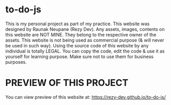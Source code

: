 # to-do-js
This is my personal project as part of my practice. This website was designed by Raunak Neupane (Rezy Dev). Any assets, images, contents on this website are NOT MINE. They belong to the respective owner of the assets. This website is not being used as commercial purpose (&amp; will never be used in such way). Using the source code of this website by any individual is totally LEGAL. You can copy the code, edit the code &amp; use it as yourself for learning purpose. Make sure not to use them for business purposes.

# PREVIEW OF THIS PROJECT
You can view preview of this website at: https://rezy-dev.github.io/to-do-js/
